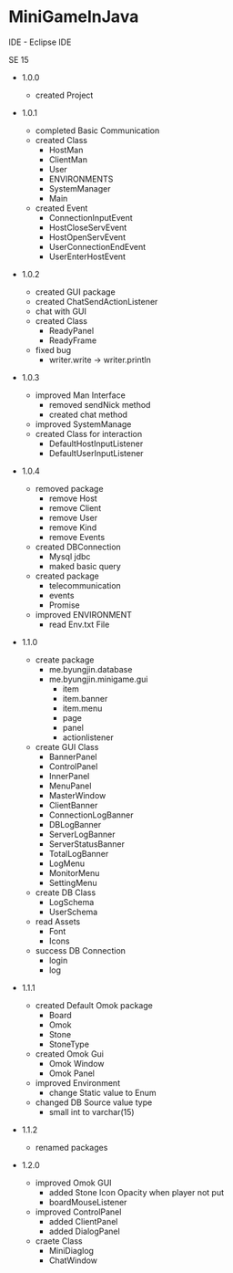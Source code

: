 # MiniGameInJava

IDE - Eclipse IDE

SE 15

+ 1.0.0
    + created Project
   
+ 1.0.1
    + completed Basic Communication
    + created Class
        + HostMan
        + ClientMan
        + User
        + ENVIRONMENTS
        + SystemManager
        + Main
    + created Event
        + ConnectionInputEvent
        + HostCloseServEvent
        + HostOpenServEvent
        + UserConnectionEndEvent
        + UserEnterHostEvent

+ 1.0.2
    + created GUI package        
    + created ChatSendActionListener
    + chat with GUI
    + created Class
        + ReadyPanel
        + ReadyFrame
    + fixed bug
        + writer.write -> writer.println
   
+ 1.0.3
    + improved Man Interface
        + removed sendNick method
        + created chat method
    + improved SystemManage        
    + created Class for interaction
        + DefaultHostInputListener
        + DefaultUserInputListener  

+ 1.0.4
    + removed package
        + remove Host
        + remove Client
        + remove User
        + remove Kind
        + remove Events
    + created DBConnection
        + Mysql jdbc
        + maked basic query
    + created package
        + telecommunication 
        + events
        + Promise
    + improved ENVIRONMENT
        + read Env.txt File

+ 1.1.0
    + create package
        + me.byungjin.database
        + me.byungjin.minigame.gui
            + item
            + item.banner
            + item.menu
            + page
            + panel
            + actionlistener
    + create GUI Class
        + BannerPanel
        + ControlPanel
        + InnerPanel
        + MenuPanel
        + MasterWindow
        + ClientBanner
        + ConnectionLogBanner
        + DBLogBanner
        + ServerLogBanner
        + ServerStatusBanner
        + TotalLogBanner
        + LogMenu
        + MonitorMenu
        + SettingMenu
    + create DB Class
        + LogSchema
        + UserSchema
    + read Assets
        + Font
        + Icons
    + success DB Connection
        + login
        + log

+ 1.1.1
    + created Default Omok package
        + Board
        + Omok
        + Stone
        + StoneType
    + created Omok Gui
        + Omok Window
        + Omok Panel
    + improved Environment
        + change Static value to Enum
    + changed DB Source value type
        + small int to varchar(15)
   
+ 1.1.2
    + renamed packages

+ 1.2.0
    + improved Omok GUI
        + added Stone Icon Opacity when player not put
        + boardMouseListener
    + improved ControlPanel
        + added ClientPanel
        + added DialogPanel
    + craete Class
        + MiniDiaglog
        + ChatWindow

